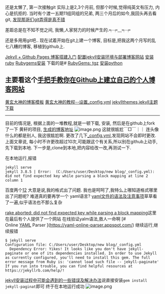 还是太懒了, 第一次接触git 实际上是2,3个月前,
但那个时候,觉得纯英文有压力, 内心是抗拒的.
当时有个渡一五期11组同组的兄弟,
两三个月后的如今,我回头再去看git, 
[发现那哥们git弄得是真不错](https://github.com/KamyoChae)

差距总是在不知不觉之间, 我懒,人家努力的时候产生的.┭┮﹏┭┮

还是多用用git吧..
现在试着开始在git上建一个博客,
目标是,把我这两个月写的乱七八糟的博客,
移植到github上.

[Jekyll + Github Pages 博客搭建入门](https://www.jianshu.com/p/9f198d5779e6)
[配置jekyll安装环境与部署博客网站](https://www.jianshu.com/p/58f19083138f)
[安装ruby](https://rubyinstaller.org/downloads/)
[Rubygems安装](https://blog.csdn.net/weijifeng_/article/details/80115093)
下载的是# [RubyGems: tgz](https://rubygems.org/pages/download)
[安装python](https://www.python.org/downloads/release/python-371/)
## 主要看这个[手把手教你在Github上建立自己的个人博客网站](https://blog.csdn.net/u012168038/article/details/77715439)
[黄玄大神的博客模板](https://github.com/Huxpro/huxpro.github.io)
[黄玄大神的教程--设置_config.yml](https://github.com/Huxpro/huxpro.github.io/blob/master/README.zh.md)
[jekyllthemes,jekyll主题下载](http://jekyllthemes.org/)

--------------
目前的情况是, 根据上面的一堆教程,就是一顿下载, 安装, 然后是在github上fork 了一下 黄轩的项目,
[生成的博客地址](https://wudimingwo.github.io/)
![image.png](https://upload-images.jianshu.io/upload_images/13637909-e6265494edf53acf.png?imageMogr2/auto-orient/strip%7CimageView2/2/w/1240)
这就很尴尬￣□￣｜｜
连头像什么的都是别人, 我这很尴尬啊.
更改了几下[_config.yml](https://github.com/wudimingwo/wudimingwo.github.io/blob/master/_config.yml "_config.yml"),发现网站不会即时更改.
上面文章说, 每小时不许更改超过10次,可能跟这个有关系,所以别在github上动手,先下载到本地.
下一步是,clone到本地,把内容给改一改,再测试一下.

在本地运行,报错
```
jekyll serve
jekyll 3.8.5 | Error:  (C:/Users/user/Desktop/new blog/_config.yml): did not find expected key while parsing a block mapping at line 2 column 1

```
百度两个[1](https://ask.puppet.com/question/16131/unknown-did-not-find-expected-key-while-parsing-a-block-mapping/)[2](https://stackoverflow.com/questions/33066015/jekyll-config-yml-did-not-find-expected-key-while-parsing-a-block-mapping)
大意是说,我的格式出了问题.
我也是呵呵了,我特么上哪知道格式哪里出了问题呢?
难道真的要再学一个 yaml语言?
[yaml文件的语法及注意事项](https://blog.csdn.net/zhengxiangwen/article/details/70042514)草草看了一遍,似乎语法也不那么复杂

[rake aborted: did not find expected key while parsing a block mapping](https://gitlab.com/gitlab-org/gitlab-ce/issues/736)这里在最后有个人提供了一个网站
在线验证yalm语法,救人一命啊
[# Online [YAML](http://yaml.org/) Parser
](https://yaml-online-parser.appspot.com/)
继续运行,继续报错
```
$ jekyll serve
Configuration file: C:/Users/user/Desktop/new blog/_config.yml
  Dependency Error: Yikes! It looks like you don't have jekyll-paginate or one of its dependencies installed. In order to use Jekyll as currently configured, you'll need to install this gem. The full error message from Ruby is: 'cannot load such file -- jekyll-paginate' If you run into trouble, you can find helpful resources at https://jekyllrb.com/help/!

```
[jekyll安装过程中可能会遇到的一些错误及解决办法](https://blog.csdn.net/wyc12306/article/details/51504885)说直接安装`gem install jekyll-paginat`即可
终于在本地运行成功
![image.png](https://upload-images.jianshu.io/upload_images/13637909-af0e6d44f9736769.png?imageMogr2/auto-orient/strip%7CimageView2/2/w/1240)


